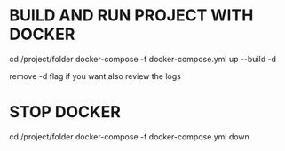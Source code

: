 # BUILD AND RUN PROJECT WITH DOCKER

cd /project/folder
docker-compose -f docker-compose.yml up --build -d

remove -d flag if you want also review the logs

# STOP DOCKER 
cd /project/folder
docker-compose -f docker-compose.yml down


